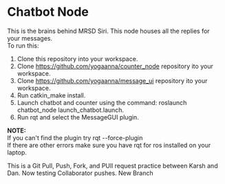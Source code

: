 # Chatbot Node
This is the brains behind MRSD Siri. This node houses all the replies for your messages. <br />
To run this:<br />
1. Clone this repository into your workspace.<br />
2. Clone https://github.com/yogaanna/counter_node repository ito your workspace.<br />
3. Clone https://github.com/yogaanna/message_ui repository ito your workspace.<br />
4. Run catkin_make install.<br />
5. Launch chatbot and counter using the command: roslaunch chatbot_node launch_chatbot.launch.<br />
6. Run rqt and select the MessageGUI plugin.<br />

**NOTE:** <br />
If you can't find the plugin try rqt --force-plugin <br />
If there are other errors make sure you have rqt for ros installed on your laptop. <br />

This is a Git Pull, Push, Fork, and PUll request practice between Karsh and Dan.
Now testing Collaborator pushes.
New Branch
